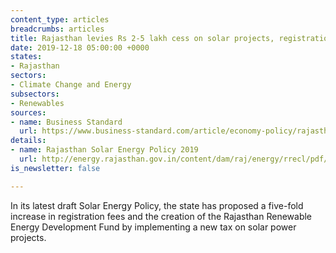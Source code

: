 ```yaml
---
content_type: articles
breadcrumbs: articles
title: Rajasthan levies Rs 2-5 lakh cess on solar projects, registration fee up 5x
date: 2019-12-18 05:00:00 +0000
states:
- Rajasthan
sectors:
- Climate Change and Energy
subsectors:
- Renewables
sources:
- name: Business Standard
  url: https://www.business-standard.com/article/economy-policy/rajasthan-levies-rs-2-5-lakh-cess-on-solar-projects-registration-fee-up-5x-119121000504_1.html
details:
- name: Rajasthan Solar Energy Policy 2019
  url: http://energy.rajasthan.gov.in/content/dam/raj/energy/rrecl/pdf/Home%20Page/Rajasthan%20Solar%20Energy%20Policy%202019.pdf
is_newsletter: false

---
```

In its latest draft Solar Energy Policy, the state has proposed a five-fold increase in registration fees and the creation of the Rajasthan Renewable Energy Development Fund by implementing a new tax on solar power projects.
